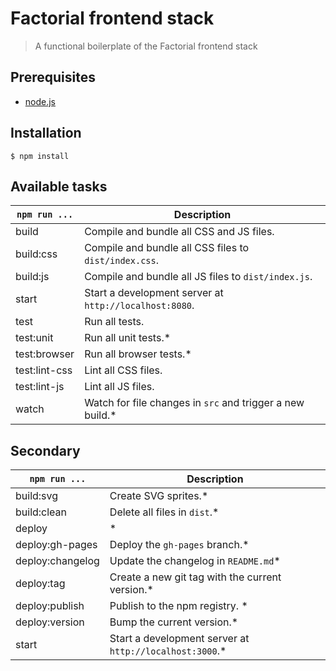 # Factorial frontend stack 

> A functional boilerplate of the Factorial frontend stack 

## Prerequisites

* [node.js](https://nodejs.org/en/)

## Installation

    $ npm install

## Available tasks

`npm run ...` | Description
---|---
build | Compile and bundle all CSS and JS files.
build:css | Compile and bundle all CSS files to `dist/index.css`.
build:js | Compile and bundle all JS files to `dist/index.js`.
start | Start a development server at `http://localhost:8080`.
test | Run all tests.
test:unit | Run all unit tests.*
test:browser | Run all browser tests.*
test:lint-css | Lint all CSS files.
test:lint-js | Lint all JS files.
watch | Watch for file changes in `src` and trigger a new build.*

## Secondary

`npm run ...` | Description
---|---
build:svg | Create SVG sprites.*
build:clean | Delete all files in `dist`.*
deploy | *
deploy:gh-pages | Deploy the `gh-pages` branch.*
deploy:changelog | Update the changelog in `README.md`*
deploy:tag | Create a new git tag with the current version.*
deploy:publish | Publish to the npm registry. *
deploy:version | Bump the current version.*
start | Start a development server at `http://localhost:3000`.*

